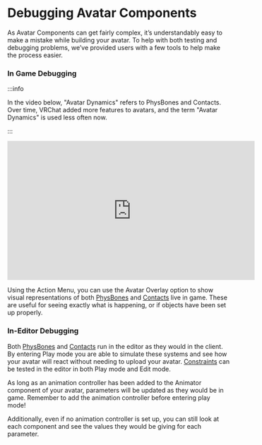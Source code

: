 # Debugging Avatar Components

As Avatar Components can get fairly complex, it’s understandably easy to make a mistake while building your avatar. To help with both testing and debugging problems, we’ve provided users with a few tools to help make the process easier.

### In Game Debugging

:::info

In the video below, "Avatar Dynamics" refers to PhysBones and Contacts. Over time, VRChat added more features to avatars, and the term "Avatar Dynamics" is used less often now.

:::

<iframe width="560" height="315" src="https://www.youtube-nocookie.com/embed/8hqDquZWvhY?si=Mp7pM80fCYZPei81" title="YouTube video player" frameborder="0" allow="accelerometer; autoplay; clipboard-write; encrypted-media; gyroscope; picture-in-picture; web-share" allowfullscreen></iframe>

Using the Action Menu, you can use the Avatar Overlay option to show visual representations of both [PhysBones](/avatars/avatar-dynamics/physbones) and [Contacts](/avatars/avatar-dynamics/contacts) live in game. These are useful for seeing exactly what is happening, or if objects have been set up properly.

### In-Editor Debugging
Both [PhysBones](/avatars/avatar-dynamics/physbones) and [Contacts](/avatars/avatar-dynamics/contacts) run in the editor as they would in the client. By entering Play mode you are able to simulate these systems and see how your avatar will react without needing to upload your avatar. [Constraints](/avatars/avatar-dynamics/constraints) can be tested in the editor in both Play mode and Edit mode.

As long as an animation controller has been added to the Animator component of your avatar, parameters will be updated as they would be in game. Remember to add the animation controller before entering play mode!

Additionally, even if no animation controller is set up, you can still look at each component and see the values they would be giving for each parameter.